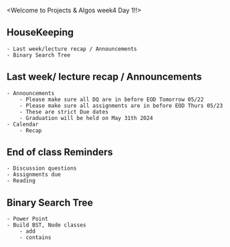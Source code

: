 <Welcome to Projects & Algos week4 Day 1!!>

## HouseKeeping
    - Last week/lecture recap / Announcements
    - Binary Search Tree

## Last week/ lecture recap / Announcements
    - Announcements
        - Please make sure all DQ are in before EOD Tomorrow 05/22
        - Please make sure all assignments are in before EOD Thurs 05/23
        - These are strict Due dates
        - Graduation will be held on May 31th 2024
    - Calendar
        - Recap

## End of class Reminders
    - Discussion questions
    - Assignments due
    - Reading

## Binary Search Tree
    - Power Point
    - Build BST, Node classes
        - add
        - contains
